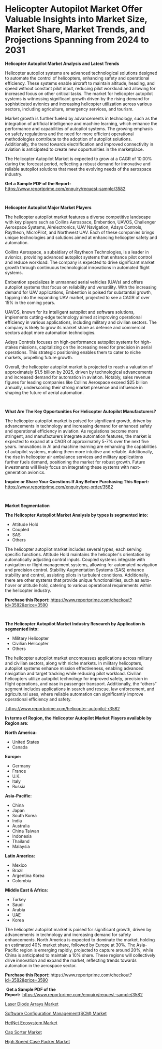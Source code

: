<p><h1>Helicopter Autopilot Market Offer Valuable Insights into Market Size, Market Share, Market Trends, and Projections Spanning from 2024 to 2031</h1></p><p><strong>Helicopter Autopilot Market Analysis and Latest Trends</strong></p>
<p><p>Helicopter autopilot systems are advanced technological solutions designed to automate the control of helicopters, enhancing safety and operational efficiency. These systems enable aircraft to maintain altitude, heading, and speed without constant pilot input, reducing pilot workload and allowing for increased focus on other critical tasks. The market for helicopter autopilot systems is witnessing significant growth driven by the rising demand for sophisticated avionics and increasing helicopter utilization across various sectors, including agriculture, emergency services, and tourism.</p><p>Market growth is further fueled by advancements in technology, such as the integration of artificial intelligence and machine learning, which enhance the performance and capabilities of autopilot systems. The growing emphasis on safety regulations and the need for more efficient operational methodologies contribute to the adoption of autopilot solutions. Additionally, the trend towards electrification and improved connectivity in aviation is anticipated to create new opportunities in the marketplace.</p><p>The Helicopter Autopilot Market is expected to grow at a CAGR of 10.00% during the forecast period, reflecting a robust demand for innovative and reliable autopilot solutions that meet the evolving needs of the aerospace industry.</p></p>
<p><strong>Get a Sample PDF of the Report:&nbsp;</strong> <a href="https://www.reportprime.com/enquiry/request-sample/3582?utm_campaign=32&utm_medium=2&utm_source=Github&utm_content=ia&utm_term=27112024&utm_id=helicopter-autopilot">https://www.reportprime.com/enquiry/request-sample/3582</a></p>
<p>&nbsp;</p>
<p><strong>Helicopter Autopilot Major Market Players</strong></p>
<p><p>The helicopter autopilot market features a diverse competitive landscape with key players such as Collins Aerospace, Embention, UAVOS, Challenger Aerospace Systems, Airelectronics, UAV Navigation, Adsys Controls, Raytheon, MicroPilot, and Northwest UAV. Each of these companies brings unique technologies and solutions aimed at enhancing helicopter safety and automation.</p><p>Collins Aerospace, a subsidiary of Raytheon Technologies, is a leader in avionics, providing advanced autopilot systems that enhance pilot control and reduce workload. The company is expected to drive significant market growth through continuous technological innovations in automated flight systems.</p><p>Embention specializes in unmanned aerial vehicles (UAVs) and offers autopilot systems that focus on reliability and versatility. With the increasing demand for UAV applications, Embention is poised for substantial growth, tapping into the expanding UAV market, projected to see a CAGR of over 15% in the coming years.</p><p>UAVOS, known for its intelligent autopilot and software solutions, implements cutting-edge technology aimed at improving operational efficiency in various applications, including military and civilian sectors. The company is likely to grow its market share as defense and commercial sectors adopt more automation technologies.</p><p>Adsys Controls focuses on high-performance autopilot systems for high-stakes missions, capitalizing on the increasing need for precision in aerial operations. This strategic positioning enables them to cater to niche markets, propelling future growth.</p><p>Overall, the helicopter autopilot market is projected to reach a valuation of approximately $1.5 billion by 2025, driven by technological advancements and increased demand for automation in aviation. Notably, sales revenue figures for leading companies like Collins Aerospace exceed $25 billion annually, underscoring their strong market presence and influence in shaping the future of aerial automation. </p></p>
<p>&nbsp;</p>
<p><strong>What Are The Key Opportunities For Helicopter Autopilot Manufacturers?</strong></p>
<p><p>The helicopter autopilot market is poised for significant growth, driven by advancements in technology and increasing demand for enhanced safety and operational efficiency in aviation. As regulations become more stringent, and manufacturers integrate automation features, the market is expected to expand at a CAGR of approximately 5-7% over the next five years. Innovations in AI and machine learning are enhancing the capabilities of autopilot systems, making them more intuitive and reliable. Additionally, the rise in helicopter air ambulance services and military applications further fuels demand, positioning the market for robust growth. Future investments will likely focus on integrating these systems with next-generation avionics.</p></p>
<p><strong>Inquire or Share Your Questions If Any Before Purchasing This Report:</strong> <a href="https://www.reportprime.com/enquiry/pre-order/3582?utm_campaign=32&utm_medium=2&utm_source=Github&utm_content=ia&utm_term=27112024&utm_id=helicopter-autopilot">https://www.reportprime.com/enquiry/pre-order/3582</a></p>
<p>&nbsp;</p>
<p><strong>Market Segmentation</strong></p>
<p><strong>The Helicopter Autopilot Market Analysis by types is segmented into:</strong></p>
<p><ul><li>Attitude Hold</li><li>Coupled</li><li>SAS</li><li>Others</li></ul></p>
<p><p>The helicopter autopilot market includes several types, each serving specific functions. Attitude Hold maintains the helicopter's orientation by automatically adjusting control inputs. Coupled systems integrate with navigation or flight management systems, allowing for automated navigation and precision control. Stability Augmentation Systems (SAS) enhance stability and control, assisting pilots in turbulent conditions. Additionally, there are other systems that provide unique functionalities, such as auto-hover or altitude hold, catering to various operational requirements within the helicopter industry.</p></p>
<p><strong>Purchase this Report:&nbsp;</strong><a href="https://www.reportprime.com/checkout?id=3582&price=3590&utm_campaign=32&utm_medium=2&utm_source=Github&utm_content=ia&utm_term=27112024&utm_id=helicopter-autopilot">https://www.reportprime.com/checkout?id=3582&price=3590</a></p>
<p>&nbsp;</p>
<p><strong>The Helicopter Autopilot Market Industry Research by Application is segmented into:</strong></p>
<p><ul><li>Military Helicopter</li><li>Civilian Helicopter</li><li>Others</li></ul></p>
<p><p>The helicopter autopilot market encompasses applications across military and civilian sectors, along with niche markets. In military helicopters, autopilot systems enhance mission effectiveness, enabling advanced navigation and target tracking while reducing pilot workload. Civilian helicopters utilize autopilot technology for improved safety, precision in flight operations, and ease in passenger transport. Additionally, the “others” segment includes applications in search and rescue, law enforcement, and agricultural uses, where reliable automation can significantly improve operational efficiency and safety.</p></p>
<p><a href="https://www.reportprime.com/helicopter-autopilot-r3582?utm_campaign=32&utm_medium=2&utm_source=Github&utm_content=ia&utm_term=27112024&utm_id=helicopter-autopilot">&nbsp;https://www.reportprime.com/helicopter-autopilot-r3582</a></p>
<p><strong>In terms of Region, the Helicopter Autopilot Market Players available by Region are:</strong></p>
<p>
    <p> <strong> North America: </strong>
        <ul>
            <li>United States</li>
            <li>Canada</li>
        </ul>
        </p> 
    <p> <strong> Europe: </strong>
        <ul>
            <li>Germany</li>
            <li>France</li>
            <li>U.K.</li>
            <li>Italy</li>
            <li>Russia</li>
        </ul>
        </p> 
    <p> <strong> Asia-Pacific: </strong>
        <ul>
            <li>China</li>
            <li>Japan</li>
            <li>South Korea</li>
            <li>India</li>
            <li>Australia</li>
            <li>China Taiwan</li>
            <li>Indonesia</li>
            <li>Thailand</li>
            <li>Malaysia</li>
        </ul>
        </p> 
    <p> <strong> Latin America: </strong>
        <ul>
            <li>Mexico</li>
            <li>Brazil</li>
            <li>Argentina Korea</li>
            <li>Colombia</li>
        </ul>
        </p> 
    <p> <strong> Middle East & Africa: </strong>
        <ul>
            <li>Turkey</li>
            <li>Saudi</li>
            <li>Arabia</li>
            <li>UAE</li>
            <li>Korea</li>
        </ul>
    </p>
    </p>
<p><p>The helicopter autopilot market is poised for significant growth, driven by advancements in technology and increasing demand for safety enhancements. North America is expected to dominate the market, holding an estimated 40% market share, followed by Europe at 30%. The Asia-Pacific region is emerging rapidly, projected to capture around 20%, while China is anticipated to maintain a 10% share. These regions will collectively drive innovation and expand the market, reflecting trends towards automation in the aerospace sector.</p></p>
<p><strong>Purchase this Report: </strong><a href="https://www.reportprime.com/checkout?id=3582&price=3590&utm_campaign=32&utm_medium=2&utm_source=Github&utm_content=ia&utm_term=27112024&utm_id=helicopter-autopilot">https://www.reportprime.com/checkout?id=3582&price=3590</a></p>
<p>&nbsp;<strong>Get a Sample PDF of the Report:&nbsp;&nbsp;</strong><a href="https://www.reportprime.com/enquiry/request-sample/3582?utm_campaign=32&utm_medium=2&utm_source=Github&utm_content=ia&utm_term=27112024&utm_id=helicopter-autopilot">https://www.reportprime.com/enquiry/request-sample/3582</a></p>
<p><strong></strong></p>
<p><p><a href="https://github.com/ashepherd82/Market-Research-Report-List-6/blob/main/laser-diode-arrays-market.md?utm_campaign=32&utm_medium=2&utm_source=Github&utm_content=ia&utm_term=27112024&utm_id=helicopter-autopilot">Laser Diode Arrays Market</a></p><p><a href="https://issuu.com/reportprime-2/docs/software-configuration-managementsc_aaed45f8c5c98e?utm_campaign=32&utm_medium=2&utm_source=Github&utm_content=ia&utm_term=27112024&utm_id=helicopter-autopilot">Software Configuration Management(SCM) Market</a></p><p><a href="https://issuu.com/reportprime-2/docs/hetnet-ecosystem-market-size-2030.p_6ca6979190b86a?utm_campaign=32&utm_medium=2&utm_source=Github&utm_content=ia&utm_term=27112024&utm_id=helicopter-autopilot">HetNet Ecosystem Market</a></p><p><a href="https://www.linkedin.com/pulse/cap-sorter-market-industry-landscape-growth-trajectories-global-lffze?utm_campaign=32&utm_medium=2&utm_source=Github&utm_content=ia&utm_term=27112024&utm_id=helicopter-autopilot">Cap Sorter Market</a></p><p><a href="https://www.linkedin.com/pulse/high-speed-case-packer-market-segmentation-applications-xgrwe?utm_campaign=32&utm_medium=2&utm_source=Github&utm_content=ia&utm_term=27112024&utm_id=helicopter-autopilot">High Speed Case Packer Market</a></p></p>